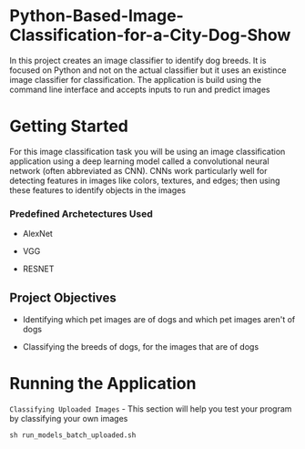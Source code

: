 # Python-Based-Image-Classification-for-a-City-Dog-Show

In this project creates an image classifier to identify dog breeds. It is  focused on Python and not on the actual classifier but it uses an existince image classifier for classification. The application is build using the command line interface and accepts inputs to run and predict images



# Getting Started

For this image classification task you will be using an image classification application using a deep learning model called a convolutional neural network (often abbreviated as CNN). CNNs work particularly well for detecting features in images like colors, textures, and edges; then using these features to identify objects in the images


### Predefined Archetectures Used

* AlexNet

* VGG

* RESNET



## Project Objectives

* Identifying which pet images are of dogs and which pet images aren't of dogs

* Classifying the breeds of dogs, for the images that are of dogs


# Running the Application 

`Classifying Uploaded Images` - This section will help you test your program by classifying your own images

```
sh run_models_batch_uploaded.sh

```
